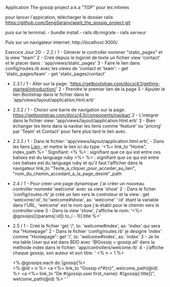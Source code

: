 Application The gossip project a.k.a "TGP" pour les intimes

pour lancer l'appication,
  télécharger le dossier rails:
  https://github.com/SengSerany/appli_the_gossip_project.git
  
  puis sur le terminal:
    - bundle install
    - rails db:migrate
    - rails serveur
    
  Puis sur un navigateur internet:
     http://localhost:3000/
     
   Exercice Jour 20:
    - 2.2 / 
              1 - Génerer le controller nommer "static_pages" et la view "team"
              2 - Créé depuis le logiciel de texte un fichier view 'contact' et le placer dans : 'app/views/static_pages'
              3 - Faire le lien dans config/routes.rb avec les views de 'contact et 'team': 
                     - get 'static_pages/team'
                     - get 'static_pages/contact'
                     
   - 2.3.1 / 
              1 - Aller sur la page: 'https://getbootstrap.com/docs/4.1/getting-started/introduction/'
              2 - Prendre le premier lien de la page
              3 - Ajouter le lien Bootstrap dans le fichier dans le <head> </head> 'app/views/layout/application.html.erb'
          
   - 2.3.2 /
              1 - Choisir une barre de navigation sur la page: https://getbootstrap.com/docs/4.0/components/navbar/
              2 - L'integrer dans le fichier view: 'app/views/layout/application.html.erb'
              3 - Bien échanger les liens dans la navbar les liens comme 'feature' ou 'pricing' par 'Team' et Contact'
                pour faire plus tard le lien avec.
   - 2.3.3 /
              1 - Dans le fichier: 'app/views/layout/application.html.erb',
                    - Dans les liens <a href=#> Lien </a>; et mettre le lien ici du type:
                    '<%= link_to "Home", index_path %> '
                  Signifiant:
                    <% %> : signifiant que ce qui est entre ces balises est du language ruby
                    <%= %> : signifiant que ce qui est entre ces balises est du language ruby 
                             et qu'il faut l'afficher dans le navigateur
                    link_to "Texte_a_cliquer_pour_acceder_au_lien", "nom_du_chemin_accedant_a_la_page_desiré"_path
                  
   - 2.4 /
              1 - Pour creer une page dynamique: j'ai créer un nouveau controller nommée 'welcome' avec sa view 'show'
              2 - Dans le ficher 'config/routes.rb' je créé un lien vers le controleur et la view :
                get 'welcome/:id', to:'welcome#show', as: 'welcome'
              ':id' étant la variable dans l'URL, 'welcome' est le nom que j'ai établi pour le chemin vers le controller:view
              3 - Dans la view 'show', j'affiche le nom: '<%= @gossips[((params[:id]).to_i - 1)].title %>'
  
   - 2.5 /
              1 - Créé le fichier 'get '/', to: 'welcome#index', as: 'index' qui sera ma "Homepage"
              2 - Dans le fichier 'config/routes.rb' je designe 'index' comme "Homepage":
                get '/', to: 'welcome#index', as: 'index'
              3 - Je lie ma table User qui est dans BDD avec '@Gossip = gossip.all' dans la méthode index dans le fichier:
                'app/controllers/welcome.rb'
              4 - j'affiche chaque gossip, son auteur et son titre:
                  ' <% n = 1 %>
                    <p><% @gossips.each do |gossip|%>	
                    <% @id = n %>
                    <a <%= link_to "Gossip n°#{n}", welcome_path(@id) %> </a>
                    <a <%= link_to "De #{gossip.user.first_name}: #{gossip[:title]}", welcome_path(@id) %> </a> '
'
                    
                    
                    
